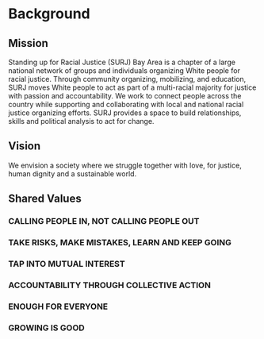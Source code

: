 # Background

## Mission
Standing up for Racial Justice (SURJ) Bay Area is a chapter of a large national network of groups and individuals organizing White people for racial justice. Through community organizing, mobilizing, and education, SURJ moves White people to act as part of a multi-racial majority for justice with passion and accountability. We work to connect people across the country while supporting and collaborating with local and national racial justice organizing efforts. SURJ provides a space to build relationships, skills and political analysis to act for change.

## Vision
We envision a society where we struggle together with love, for justice, human dignity and a sustainable world.

## Shared Values

### CALLING PEOPLE IN, NOT CALLING PEOPLE OUT

### TAKE RISKS, MAKE MISTAKES, LEARN AND KEEP GOING

### TAP INTO MUTUAL INTEREST

### ACCOUNTABILITY THROUGH COLLECTIVE ACTION

### ENOUGH FOR EVERYONE

### GROWING IS GOOD